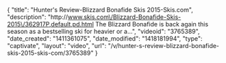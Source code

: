 {
    "title": "Hunter's Review-Blizzard Bonafide Skis 2015-Skis.com",
    "description": "http:\/\/www.skis.com\/Blizzard-Bonafide-Skis-2015\/362917P,default,pd.html The Blizzard Bonafide is back again this season as a bestselling ski for heavier or a...",
    "videoid": "3765389",
    "date_created": "1411361075",
    "date_modified": "1418181994",
    "type": "captivate",
    "layout": "video",
    "url": "\/v\/hunter-s-review-blizzard-bonafide-skis-2015-skis-com\/3765389"
}